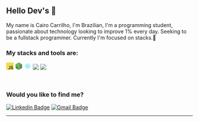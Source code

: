 ## Hello Dev's  👋

<!--
**cairocarrilho/cairocarrilho** is a ✨ _special_ ✨ repository because its `README.md` (this file) appears on your GitHub profile.

Here are some ideas to get you started:

- 🔭 I’m currently working on ...
- 🌱 I’m currently learning ...
- 👯 I’m looking to collaborate on ...
- 🤔 I’m looking for help with ...
- 💬 Ask me about ...
- 📫 How to reach me: ...
- 😄 Pronouns: ...
- ⚡ Fun fact: ...
-->

My name is Cairo Carrilho, I'm Brazilian, I'm a programming student, passionate about technology looking to improve 1% every day. Seeking to be a fullstack programmer. Currently I'm focused on stacks.🚀
 

### My stacks and tools are:

<code><img height="20" src="https://raw.githubusercontent.com/github/explore/80688e429a7d4ef2fca1e82350fe8e3517d3494d/topics/javascript/javascript.png"></code>
<code><img height="20" src="https://raw.githubusercontent.com/github/explore/80688e429a7d4ef2fca1e82350fe8e3517d3494d/topics/nodejs/nodejs.png"></code> 
<code><img height="20" src="https://raw.githubusercontent.com/github/explore/80688e429a7d4ef2fca1e82350fe8e3517d3494d/topics/react/react.png"></code>
<code><img height="20" src="https://w7.pngwing.com/pngs/854/555/png-transparent-vue-js-hd-logo-thumbnail.png"></code>
<code><img height="20" src="https://cdn.hashnode.com/res/hashnode/image/upload/v1675637255386/f3a9a38b-116d-4b35-8f46-8d8abb78166f.png"></code>



<br />

### Would you like to find me?


[![Linkedin Badge](https://img.shields.io/badge/-LinkedIn-blue?style=flat-square&logo=Linkedin&logoColor=white&link=https://www.linkedin.com/in/cairocarrilho/)](https://www.linkedin.com/in/cairocarrilho/)
[![Gmail Badge](https://img.shields.io/badge/-cairocarrilho1@gmail.com-blue?style=flat-square&logo=Gmail&logoColor=white&link=mailto:cairocarrilho1@gmail.com)](mailto:cairocarrilho1@gmail.com)

____
